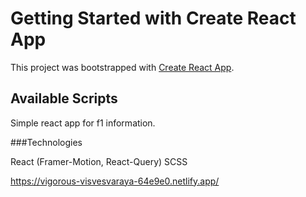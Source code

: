 # Getting Started with Create React App

This project was bootstrapped with [Create React App](https://github.com/facebook/create-react-app).

## Available Scripts

Simple react app for f1 information.

###Technologies

React (Framer-Motion, React-Query)
SCSS

https://vigorous-visvesvaraya-64e9e0.netlify.app/

